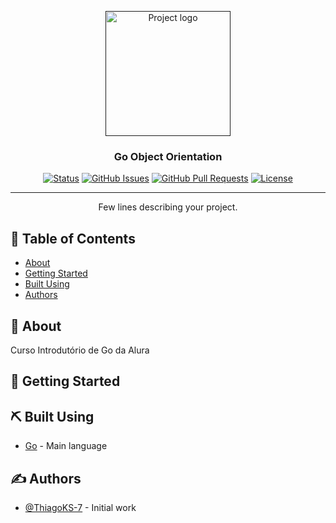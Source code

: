 <p align="center">
  <a href="" rel="noopener">
 <img width=200px height=200px src="https://user-images.githubusercontent.com/83460816/191837760-e4933ebc-d7d6-4c63-84c3-03d06dbdc4b5.png" alt="Project logo"></a>
</p>

<h3 align="center">Go Object Orientation</h3>

<div align="center">

[![Status](https://img.shields.io/badge/status-active-success.svg)]()
[![GitHub Issues](https://img.shields.io/github/issues/ThiagoKS-7/Go-Object_Orientation.svg)](https://github.com/ThiagoKS-7/Go-Object_Orientation/issues)
[![GitHub Pull Requests](https://img.shields.io/github/issues-pr/ThiagoKS-7/Go-Object_Orientation.svg)](https://github.com/ThiagoKS-7/Go-Object_Orientation/pulls)
[![License](https://img.shields.io/badge/license-MIT-blue.svg)](/LICENSE)

</div>

---

<p align="center"> Few lines describing your project.
    <br> 
</p>

## 📝 Table of Contents

- [About](#about)
- [Getting Started](#getting_started)
- [Built Using](#built_using)
- [Authors](#authors)

## 🧐 About <a name = "about"></a>

Curso Introdutório de Go da Alura

## 🏁 Getting Started <a name = "getting_started"></a>

## ⛏️ Built Using <a name = "built_using"></a>

- [Go](#) - Main language
## ✍️ Authors <a name = "authors"></a>

- [@ThiagoKS-7](https://github.com/ThiagoKS-7) - Initial work
